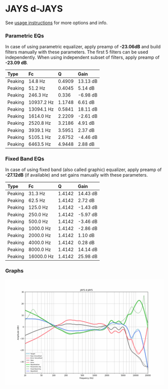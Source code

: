 # JAYS d-JAYS
See [usage instructions](https://github.com/jaakkopasanen/AutoEq#usage) for more options and info.

### Parametric EQs
In case of using parametric equalizer, apply preamp of **-23.06dB** and build filters manually
with these parameters. The first 5 filters can be used independently.
When using independent subset of filters, apply preamp of **-23.09 dB**.

| Type    | Fc         |      Q | Gain     |
|:--------|:-----------|:-------|:---------|
| Peaking | 14.8 Hz    | 0.4909 | 13.13 dB |
| Peaking | 51.2 Hz    | 0.4045 | 5.14 dB  |
| Peaking | 246.3 Hz   | 0.336  | -6.98 dB |
| Peaking | 10937.2 Hz | 1.1748 | 6.61 dB  |
| Peaking | 13094.1 Hz | 0.5841 | 18.11 dB |
| Peaking | 1614.0 Hz  | 2.2209 | -2.61 dB |
| Peaking | 2520.8 Hz  | 3.2186 | 4.91 dB  |
| Peaking | 3939.1 Hz  | 3.5951 | 2.37 dB  |
| Peaking | 5105.1 Hz  | 2.6752 | -4.46 dB |
| Peaking | 6463.5 Hz  | 4.9448 | 2.88 dB  |

### Fixed Band EQs
In case of using fixed band (also called graphic) equalizer, apply preamp of **-27.12dB**
(if available) and set gains manually with these parameters.

| Type    | Fc         |      Q | Gain     |
|:--------|:-----------|:-------|:---------|
| Peaking | 31.3 Hz    | 1.4142 | 14.43 dB |
| Peaking | 62.5 Hz    | 1.4142 | 2.72 dB  |
| Peaking | 125.0 Hz   | 1.4142 | -1.43 dB |
| Peaking | 250.0 Hz   | 1.4142 | -5.97 dB |
| Peaking | 500.0 Hz   | 1.4142 | -3.46 dB |
| Peaking | 1000.0 Hz  | 1.4142 | -2.86 dB |
| Peaking | 2000.0 Hz  | 1.4142 | 1.10 dB  |
| Peaking | 4000.0 Hz  | 1.4142 | 0.28 dB  |
| Peaking | 8000.0 Hz  | 1.4142 | 14.14 dB |
| Peaking | 16000.0 Hz | 1.4142 | 25.98 dB |

### Graphs
![](./JAYS%20d-JAYS.png)